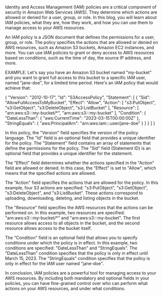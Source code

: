Identity and Access Management (IAM) policies are a critical component of security in Amazon Web Services (AWS). They determine which actions are allowed or denied for a user, group, or role. In this blog, you will learn about IAM policies, what they are, how they work, and how you can use them to manage access to your AWS resources.

An IAM policy is a JSON document that defines the permissions for a user, group, or role. The policy specifies the actions that are allowed or denied on AWS resources, such as Amazon S3 buckets, Amazon EC2 instances, and more. You can use IAM policies to grant or deny access to AWS resources based on conditions, such as the time of day, the source IP address, and more.


EXAMPLE: Let's say you have an Amazon S3 bucket named "my-bucket" and you want to grant full access to this bucket to a specific IAM user, named "jane-doe", for a limited time period. Here's an IAM policy that would achieve that:

{
    "Version": "2012-10-17",
    "Id": "S3AccessPolicy",
    "Statement": [
        {
            "Sid": "AllowFullAccessToMyBucket",
            "Effect": "Allow",
            "Action": [
                "s3:PutObject",
                "s3:GetObject",
                "s3:DeleteObject",
                "s3:ListBucket"
            ],
            "Resource": [
                "arn:aws:s3:::my-bucket/*",
                "arn:aws:s3:::my-bucket"
            ],
            "Condition": {
                "DateLessThan": {
                    "aws:CurrentTime": "2023-03-15T00:00:00Z"
                },
                "StringEquals": {
                    "aws:PrincipalArn": "arn:aws:iam::<account-id>:user/jane-doe"
                }
            }
        }
    ]
}


In this policy, the "Version" field specifies the version of the policy language. The "Id" field is an optional field that provides a unique identifier for the policy. The "Statement" field contains an array of statements that define the permissions for the policy. The "Sid" field (Statement ID) is an optional field that provides a unique identifier for the statement.

The "Effect" field determines whether the actions specified in the "Action" field are allowed or denied. In this case, the "Effect" is set to "Allow", which means that the specified actions are allowed.

The "Action" field specifies the actions that are allowed for the policy. In this example, four S3 actions are specified: "s3:PutObject", "s3:GetObject", "s3:DeleteObject", and "s3:ListBucket". These actions correspond to uploading, downloading, deleting, and listing objects in the bucket.

The "Resource" field specifies the AWS resources that the actions can be performed on. In this example, two resources are specified: "arn:aws:s3:::my-bucket/*" and "arn:aws:s3:::my-bucket". The first resource allows access to all objects in the bucket, and the second resource allows access to the bucket itself.

The "Condition" field is an optional field that allows you to specify conditions under which the policy is in effect. In this example, two conditions are specified: "DateLessThan" and "StringEquals". The "DateLessThan" condition specifies that the policy is only in effect until March 15, 2023. The "StringEquals" condition specifies that the policy is only in effect for the IAM user named "jane-doe".

In conclusion, IAM policies are a powerful tool for managing access to your AWS resources. By including both mandatory and optional fields in your policies, you can have fine-grained control over who can perform what actions on your AWS resources, and under what conditions.
